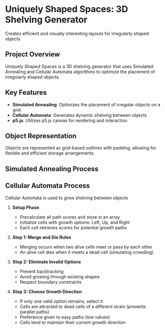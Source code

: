 # Uniquely Shaped Spaces: 3D Shelving Generator

Creates efficient and visually interesting layouts for irregularly shaped objects

## Project Overview

Uniquely Shaped Spaces is a 3D shelving generator that uses Simulated Annealing and Cellular Automata algorithms to optimize the placement of irregularly shaped objects.

## Key Features

- **Simulated Annealing**: Optimizes the placement of irregular objects on a grid
- **Cellular Automata**: Generates dynamic shelving between objects
- **p5.js**: Utilizes p5.js canvas for rendering and interaction

## Object Representation

Objects are represented as grid-based outlines with padding, allowing for flexible and efficient storage arrangements.

## Simulated Annealing Process

## Cellular Automata Process

Cellular Automata is used to grow shelving between objects

1. **Setup Phase**
   - Precalculate all path scores and store in an array
   - Initialize cells with growth options: Left, Up, and Right
   - Each cell retrieves scores for potential growth paths

2. **Step 1: Merge and Die Rules**
   - Merging occurs when two alive cells meet or pass by each other
   - An alive cell dies when it meets a dead cell (simulating crowding)

3. **Step 2: Eliminate Invalid Options**
   - Prevent backtracking
   - Avoid growing through existing shapes
   - Respect boundary constraints

4. **Step 3: Choose Growth Direction**
   - If only one valid option remains, select it
   - Cells are attracted to dead cells of a different strain (prevents parallel paths)
   - Preference given to easy paths (low values)
   - Cells tend to maintain their current growth direction
